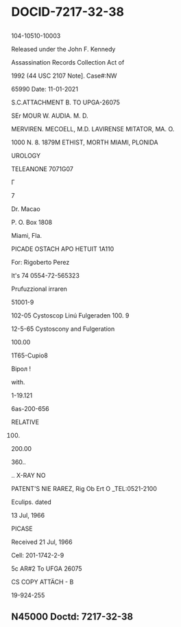 # DOCID-7217-32-38

##
104-10510-10003

Released under the John F. Kennedy

Assassination Records Collection Act of

1992 (44 USC 2107 Note]. Case#:NW

65990 Date: 11-01-2021

S.C.ATTACHMENT B. TO UPGA-26075

SEr MOUR W. AUDIA. M. D.

MERVIREN. MECOELL, M.D. LAVIRENSE MITATOR, MA. O.

1000 N. 8. 1879M ETHIST, MORTH MIAMI, PLONIDA

UROLOGY

TELEANONE 7071G07

Г

7

Dr. Macao

P. О. Box 1808

Miami, Fla.

PICADE OSTACH APO HETUIT 1A110

For: Rigoberto Perez

It's 74 0554-72-565323

Prufuzzional irraren

51001-9

102-05 Cystoscop Linú Fulgeraden 100. 9

12-5-65 Cystoscony and Fulgeration

100.00

1T65-Cupio8

Вірол !

with.

1-19.121

6as-200-656

RELATIVE

100.

200.00

360..

.. X-RAY NO

PATENT'S NIE RAREZ, Rig Ob Ert O _TEL:0521-2100

Eculips. dated

13 Jul, 1966

PICASE

Received 21 Jul, 1966

Cell: 201-1742-2-9

5c AR#2 To UFGA 26075

CS COPY ATTÄCH - B

19-924-255

N45000 Doctd: 7217-32-38
---

